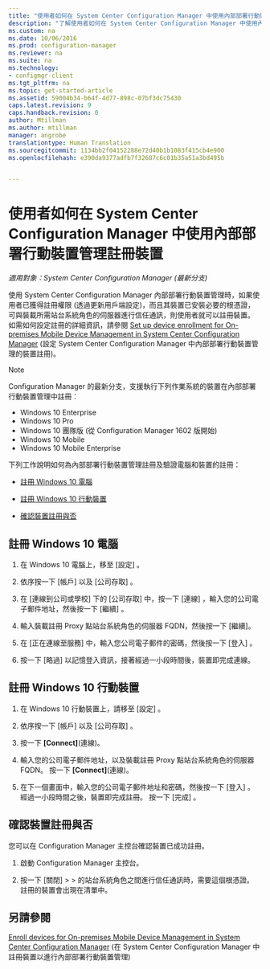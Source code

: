 ```yaml
---
title: "使用者如何在 System Center Configuration Manager 中使用內部部署行動裝置管理註冊裝置"
description: "了解使用者如何在 System Center Configuration Manager 中使用內部部署行動裝置管理註冊裝置。"
ms.custom: na
ms.date: 10/06/2016
ms.prod: configuration-manager
ms.reviewer: na
ms.suite: na
ms.technology:
- configmgr-client
ms.tgt_pltfrm: na
ms.topic: get-started-article
ms.assetid: 59004b34-b64f-4d77-898c-07bf3dc75430
caps.latest.revision: 9
caps.handback.revision: 0
author: Mtillman
ms.author: mtillman
manager: angrobe
translationtype: Human Translation
ms.sourcegitcommit: 1134bb2f04152288e72d40b1b1083f415cb4e900
ms.openlocfilehash: e390da9377adfb7f32687c6c01b35a51a3bd495b


---
```

# <a name="how-users-enroll-devices-with-on-premises-mobile-device-management-in-system-center-configuration-manager"></a>使用者如何在 System Center Configuration Manager 中使用內部部署行動裝置管理註冊裝置

*適用對象：System Center Configuration Manager (最新分支)*

使用 System Center Configuration Manager 內部部署行動裝置管理時，如果使用者已獲得註冊權限 (透過更新用戶端設定)，而且其裝置已安裝必要的根憑證，可與裝載所需站台系統角色的伺服器進行信任通訊，則使用者就可以註冊裝置。 如需如何設定註冊的詳細資訊，請參閱 [Set up device enrollment for On-premises Mobile Device Management in System Center Configuration Manager](../../mdm/get-started/set-up-device-enrollment-on-premises-mdm.md) (設定 System Center Configuration Manager 中內部部署行動裝置管理的裝置註冊)。  

 > [!NOTE]  
>  Configuration Manager 的最新分支，支援執行下列作業系統的裝置在內部部署行動裝置管理中註冊︰  
>   
>  -  Windows 10 Enterprise  
> -   Windows 10 Pro  
> -   Windows 10 團隊版 \(從 Configuration Manager 1602 版開始\)  
> -   Windows 10 Mobile  
> -   Windows 10 Mobile Enterprise

下列工作說明如何為內部部署行動裝置管理註冊及驗證電腦和裝置的註冊：  

-   [註冊 Windows 10 電腦](#bkmk_enrollDesk)  

-   [註冊 Windows 10 行動裝置](#bkmk_enrollMob)  

-   [確認裝置註冊與否](#bkmk_verify)  

##  <a name="a-namebkmkenrolldeska-enroll-a-windows-10-computer"></a><a name="bkmk_enrollDesk"></a> 註冊 Windows 10 電腦  

1.  在 Windows 10 電腦上，移至 [設定] 。  

2.  依序按一下 [帳戶] 以及 [公司存取] 。  

3.  在 [連線到公司或學校] 下的 [公司存取] 中，按一下 [連線] ，輸入您的公司電子郵件地址，然後按一下 [繼續] 。  

4.  輸入裝載註冊 Proxy 點站台系統角色的伺服器 FQDN，然後按一下 [繼續]。  

5.  在 [正在連線至服務] 中，輸入您公司電子郵件的密碼，然後按一下 [登入] 。  

6.  按一下 [略過]  以記憶登入資訊，接著經過一小段時間後，裝置即完成連線。  

##  <a name="a-namebkmkenrollmoba-enroll-a-windows-10-mobile-device"></a><a name="bkmk_enrollMob"></a> 註冊 Windows 10 行動裝置  

1.  在 Windows 10 行動裝置上，請移至 [設定] 。  

2.  依序按一下 [帳戶] 以及 [公司存取] 。  

3.  按一下 **[Connect]**(連線)。  

4.  輸入您的公司電子郵件地址，以及裝載註冊 Proxy 點站台系統角色的伺服器 FQDN。 按一下 **[Connect]**(連線)。  

5.  在下一個畫面中，輸入您的公司電子郵件地址和密碼，然後按一下 [登入] 。 經過一小段時間之後，裝置即完成註冊。 按一下 [完成] 。  

##  <a name="a-namebkmkverifya-verify-device-enrollment"></a><a name="bkmk_verify"></a> 確認裝置註冊與否  
 您可以在 Configuration Manager 主控台確認裝置已成功註冊。  

1.  啟動 Configuration Manager 主控台。  

2.  按一下 [關閉]  >  > 的站台系統角色之間進行信任通訊時，需要這個根憑證。 註冊的裝置會出現在清單中。  

## <a name="see-also"></a>另請參閱  
 [Enroll devices for On-premises Mobile Device Management in System Center Configuration Manager](../../mdm/deploy-use/enroll-devices-on-premises-mdm.md) (在 System Center Configuration Manager 中註冊裝置以進行內部部署行動裝置管理)



<!--HONumber=Nov16_HO1-->


